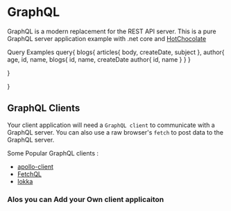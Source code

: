 # GraphQL

GraphQL is a modern replacement for the  REST API server.
This is a pure GraphQL server application example with .net core and <a href="https://github.com/ChilliCream/hotchocolate">HotChocolate</a> 


Query Examples
query{
  blogs{
     articles{
       body, 
       createDate, 
       subject
     }, 
author{
  age, 
  id, 
  name, 
  blogs{
    id,
    name,
    createDate 
    author{
      id, 
      name
    }
  }
}
    
  }
  
}


<h2>GraphQL Clients</h2>
<p>Your client application will need a <code>GraphQL client</code> to communicate with a GraphQL server. You can also use a raw browser's <code>fetch</code> to post data to the GraphQL server.</p>
<p>Some Popular GraphQL clients :</p>
<p>
<ul>
<li><a href="https://github.com/apollostack/apollo-client">apollo-client</a></li>
<li><a href="https://github.com/gucheen/FetchQL">FetchQL</a></li>
<li><a href="https://github.com/kadirahq/lokka">lokka</a></li>
</ul>
  </p>
<h3>Alos you can Add your Own client applicaiton <h3>
